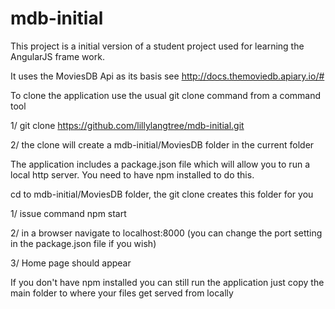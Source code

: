 # mdb-initial 

This project is a initial version of a student project used for
learning the AngularJS frame work.

It uses the MoviesDB Api as its basis see http://docs.themoviedb.apiary.io/#

To clone the application use the usual git clone command from a command tool

1/ git clone https://github.com/lillylangtree/mdb-initial.git

2/ the clone will create a mdb-initial/MoviesDB folder in the current folder

The application includes a package.json file which will allow you to run a 
local http server. You need to have npm installed to do this.

cd to mdb-initial/MoviesDB folder, the git clone creates this folder for you

1/ issue command npm start

2/ in a browser navigate to localhost:8000 (you can change the port setting
   in the package.json file if you wish)

3/ Home page should appear

If you don't have npm installed you can still run the application just
copy the main folder to where your files get served from locally